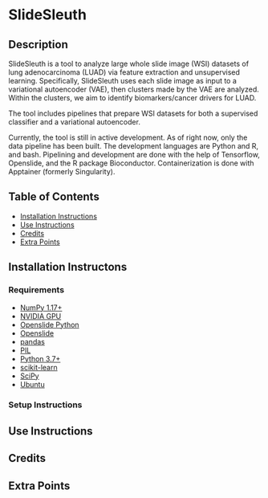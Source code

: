 # SlideSleuth

## Description
SlideSleuth is a tool to analyze large whole slide image (WSI) datasets of lung adenocarcinoma (LUAD) via feature extraction and unsupervised learning. Specifically, SlideSleuth uses each slide image as input to a variational autoencoder (VAE), then clusters made by the VAE are analyzed. Within the clusters, we aim to identify biomarkers/cancer drivers for LUAD. 

The tool includes pipelines that prepare WSI datasets for both a supervised classifier and a variational autoencoder.

Currently, the tool is still in active development. As of right now, only the data pipeline has been built. The development languages are Python and R, and bash. Pipelining and development are done with the help of Tensorflow, Openslide, and the R package Bioconductor. Containerization is done with Apptainer (formerly Singularity).

## Table of Contents
* [Installation Instructions](#install)
* [Use Instructions](#use)
* [Credits](#credits)
* [Extra Points](#extra)

## Installation Instructons <a name="install"></a>

### Requirements
* [NumPy 1.17+](https://numpy.org/)
* [NVIDIA GPU](https://www.nvidia.com/en-us/)
* [Openslide Python](https://openslide.org/api/python/)
* [Openslide](https://openslide.org/)
* [pandas](https://pandas.pydata.org/)
* [PIL](https://pillow.readthedocs.io/en/stable/)
* [Python 3.7+](https://www.python.org/downloads/)
* [scikit-learn](https://scikit-learn.org/stable/)
* [SciPy](https://scipy.org/)
* [Ubuntu](https://ubuntu.com/)

### Setup Instructions

## Use Instructions <a name="use"></a>

## Credits <a name="credits"></a>

## Extra Points <a name="extra"></a>